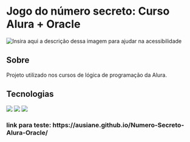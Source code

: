 <h1>Jogo do número secreto: Curso Alura + Oracle</h1>

![Insira aqui a descrição dessa imagem para ajudar na acessibilidade](https://cdn1.gnarususercontent.com.br/1/4658780/358cd1de-4f07-4a22-8df7-0f027dbf8aaf.png)  

<h2>Sobre</h2>
<p>Projeto utilizado nos cursos de lógica de programação da Alura.</p>

##  Tecnologias
<div>
  <img src="https://img.shields.io/badge/HTML-239120?style=for-the-badge&logo=html5&logoColor=white">
  <img src="https://img.shields.io/badge/CSS-239120?&style=for-the-badge&logo=css3&logoColor=white">
  <img src="https://img.shields.io/badge/JavaScript-F7DF1E?style=for-the-badge&logo=javascript&logoColor=black">
</div>

<h3>link para teste: https://ausiane.github.io/Numero-Secreto-Alura-Oracle/</h3>
